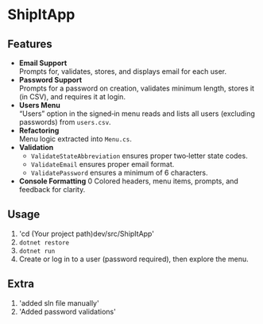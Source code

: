 # ShipItApp

## Features
- **Email Support**  
  Prompts for, validates, stores, and displays email for each user.  
- **Password Support**  
  Prompts for a password on creation, validates minimum length, stores it (in CSV), and requires it at login.  
- **Users Menu**  
  “Users” option in the signed‑in menu reads and lists all users (excluding passwords) from `users.csv`.  
- **Refactoring**  
  Menu logic extracted into `Menu.cs`.  
- **Validation**  
  - `ValidateStateAbbreviation` ensures proper two‑letter state codes.  
  - `ValidateEmail` ensures proper email format.  
  - `ValidatePassword` ensures a minimum of 6 characters.  
- **Console Formatting**  0
  Colored headers, menu items, prompts, and feedback for clarity.

## Usage
1. 'cd (Your project path)dev/src/ShipItApp'
2. `dotnet restore`  
3. `dotnet run`  
4. Create or log in to a user (password required), then explore the menu.

## Extra
1. 'added sln file manually'
2. 'Added password validations'
